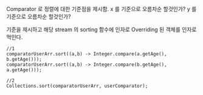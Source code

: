 Comparator 로 정렬에 대한 기준점을 제시함.
x 를 기준으로 오름차순 할것인가?
y 를 기준으로 오름차순 할것인가?

기준을 제시하고 해당 stream 의 sorting 함수에 인자로 Overriding 된 객체를 인자로 먹인다.
```
//1
comparatorUserArr.sort((a,b) -> Integer.compare(a.getAge(), b.getAge()));
comparatorUserArr.sort((a,b) -> Integer.compare(b.getAge(), a.getAge()));

//2
Collections.sort(comparatorUserArr, userComparator);
```
